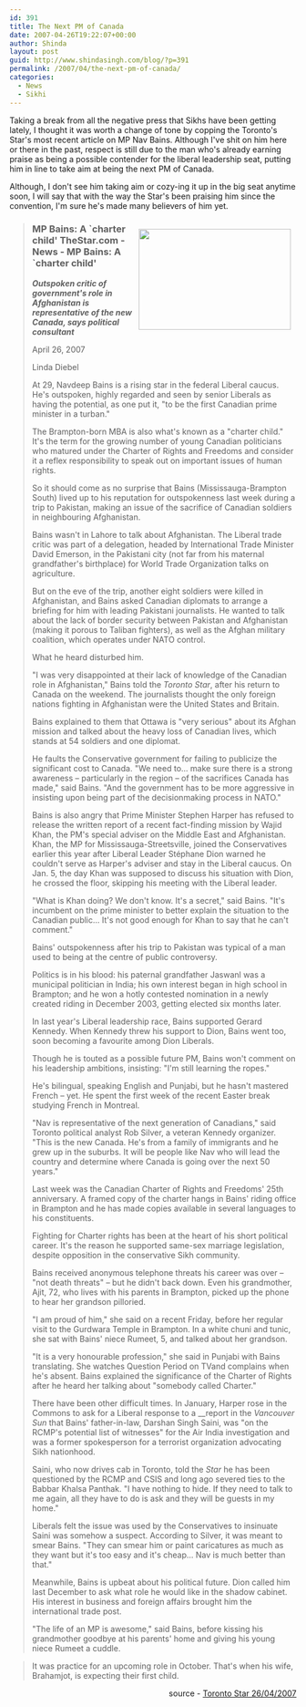 ```yaml
---
id: 391
title: The Next PM of Canada
date: 2007-04-26T19:22:07+00:00
author: Shinda
layout: post
guid: http://www.shindasingh.com/blog/?p=391
permalink: /2007/04/the-next-pm-of-canada/
categories:
  - News
  - Sikhi
---
```

Taking a break from all the negative press that Sikhs have been getting lately, I thought it was worth a change of tone by copping the Toronto's Star's most recent article on MP Nav Bains. Although I've shit on him here or there in the past, respect is still due to the man who's already earning praise as being a possible contender for the liberal leadership seat, putting him in line to take aim at being the next PM of Canada. 

Although, I don't see him taking aim or cozy-ing it up in the big seat anytime soon, I will say&nbsp;that with the way the Star's been praising him since the convention, I'm sure he's made many believers of him yet.

> ### **<a href="http://www.shindasingh.com/blog/wp-content/uploads/2007/04/WindowsLiveWriter/TheNextPMofCanada_11DD7/218260_3%5B4%5D.jpg" atomicselection="true"><img style="border-top-width: 0px; border-left-width: 0px; border-bottom-width: 0px; margin: 10px; border-right-width: 0px" height="177" src="http://www.shindasingh.com/blog/wp-content/uploads/2007/04/WindowsLiveWriter/TheNextPMofCanada_11DD7/218260_3_thumb%5B2%5D.jpg" width="267" align="right" border="0" /></a> MP Bains: A \`charter child' TheStar.com - News - MP Bains: A \`charter child'**
> 
> **_Outspoken critic of government's role in Afghanistan is representative of the new Canada, says political consultant_** 
> 
> April 26, 2007 
> 
> Linda Diebel 
> 
> At 29, Navdeep Bains is a rising star in the federal Liberal caucus. He's outspoken, highly regarded and seen by senior Liberals as having the potential, as one put it, "to be the first Canadian prime minister in a turban." 
> 
> The Brampton-born MBA is also what's known as a "charter child." It's the term for the growing number of young Canadian politicians who matured under the Charter of Rights and Freedoms and consider it a reflex responsibility to speak out on important issues of human rights. 
> 
> So it should come as no surprise that Bains (Mississauga-Brampton South) lived up to his reputation for outspokenness last week during a trip to Pakistan, making an issue of the sacrifice of Canadian soldiers in neighbouring Afghanistan. 
> 
> Bains wasn't in Lahore to talk about Afghanistan. The Liberal trade critic was part of a delegation, headed by International Trade Minister David Emerson, in the Pakistani city (not far from his maternal grandfather's birthplace) for World Trade Organization talks on agriculture. 
> 
> But on the eve of the trip, another eight soldiers were killed in Afghanistan, and Bains asked Canadian diplomats to arrange a briefing for him with leading Pakistani journalists. He wanted to talk about the lack of border security between Pakistan and Afghanistan (making it porous to Taliban fighters), as well as the Afghan military coalition, which operates under NATO control. 
> 
> What he heard disturbed him. 
> 
> "I was very disappointed at their lack of knowledge of the Canadian role in Afghanistan," Bains told the _Toronto Star_, after his return to Canada on the weekend. The journalists thought the only foreign nations fighting in Afghanistan were the United States and Britain. 
> 
> Bains explained to them that Ottawa is "very serious" about its Afghan mission and talked about the heavy loss of Canadian lives, which stands at 54 soldiers and one diplomat. 
> 
> He faults the Conservative government for failing to publicize the significant cost to Canada. "We need to... make sure there is a strong awareness – particularly in the region – of the sacrifices Canada has made," said Bains. "And the government has to be more aggressive in insisting upon being part of the decisionmaking process in NATO." 
> 
> Bains is also angry that Prime Minister Stephen Harper has refused to release the written report of a recent fact-finding mission by Wajid Khan, the PM's special adviser on the Middle East and Afghanistan. Khan, the MP for Mississauga-Streetsville, joined the Conservatives earlier this year after Liberal Leader Stéphane Dion warned he couldn't serve as Harper's adviser and stay in the Liberal caucus. On Jan. 5, the day Khan was supposed to discuss his situation with Dion, he crossed the floor, skipping his meeting with the Liberal leader. 
> 
> "What is Khan doing? We don't know. It's a secret," said Bains. "It's incumbent on the prime minister to better explain the situation to the Canadian public... It's not good enough for Khan to say that he can't comment." 
> 
> Bains' outspokenness after his trip to Pakistan was typical of a man used to being at the centre of public controversy. 
> 
> Politics is in his blood: his paternal grandfather Jaswanl was a municipal politician in India; his own interest began in high school in Brampton; and he won a hotly contested nomination in a newly created riding in December 2003, getting elected six months later. 
> 
> In last year's Liberal leadership race, Bains supported Gerard Kennedy. When Kennedy threw his support to Dion, Bains went too, soon becoming a favourite among Dion Liberals. 
> 
> Though he is touted as a possible future PM, Bains won't comment on his leadership ambitions, insisting: "I'm still learning the ropes." 
> 
> He's bilingual, speaking English and Punjabi, but he hasn't mastered French – yet. He spent the first week of the recent Easter break studying French in Montreal. 
> 
> "Nav is representative of the next generation of Canadians," said Toronto political analyst Rob Silver, a veteran Kennedy organizer. "This is the new Canada. He's from a family of immigrants and he grew up in the suburbs. It will be people like Nav who will lead the country and determine where Canada is going over the next 50 years." 
> 
> Last week was the Canadian Charter of Rights and Freedoms' 25th anniversary. A framed copy of the charter hangs in Bains' riding office in Brampton and he has made copies available in several languages to his constituents. 
> 
> Fighting for Charter rights has been at the heart of his short political career. It's the reason he supported same-sex marriage legislation, despite opposition in the conservative Sikh community. 
> 
> Bains received anonymous telephone threats his career was over – "not death threats" – but he didn't back down. Even his grandmother, Ajit, 72, who lives with his parents in Brampton, picked up the phone to hear her grandson pilloried. 
> 
> "I am proud of him," she said on a recent Friday, before her regular visit to the Gurdwara Temple in Brampton. In a white chuni and tunic, she sat with Bains' niece Rumeet, 5, and talked about her grandson. 
> 
> "It is a very honourable profession," she said in Punjabi with Bains translating. She watches Question Period on TVand complains when he's absent. Bains explained the significance of the Charter of Rights after he heard her talking about "somebody called Charter." 
> 
> There have been other difficult times. In January, Harper rose in the Commons to ask for a Liberal response to a __report in the _Vancouver Sun_ that Bains' father-in-law, Darshan Singh Saini, was "on the RCMP's potential list of witnesses" for the Air India investigation and was a former spokesperson for a terrorist organization advocating Sikh nationhood. 
> 
> Saini, who now drives cab in Toronto, told the _Star_ he has been questioned by the RCMP and CSIS and long ago severed ties to the Babbar Khalsa Panthak. "I have nothing to hide. If they need to talk to me again, all they have to do is ask and they will be guests in my home." 
> 
> Liberals felt the issue was used by the Conservatives to insinuate Saini was somehow a suspect. According to Silver, it was meant to smear Bains. "They can smear him or paint caricatures as much as they want but it's too easy and it's cheap... Nav is much better than that." 
> 
> Meanwhile, Bains is upbeat about his political future. Dion called him last December to ask what role he would like in the shadow cabinet. His interest in business and foreign affairs brought him the international trade post. 
> 
> "The life of an MP is awesome," said Bains, before kissing his grandmother goodbye at his parents' home and giving his young niece Rumeet a cuddle.
   
> It was practice for an upcoming role in October. That's when his wife, Brahamjot, is expecting their first child.</blockquote> 
> 
> <p align="right">
>   source - <a href="http://www.thestar.com/News/article/207038">Toronto Star 26/04/2007</a>
> </p>